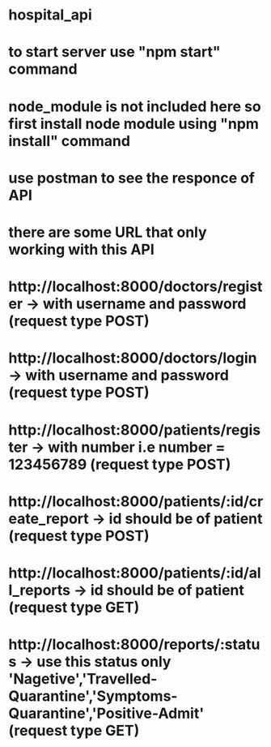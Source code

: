 # hospital_api
# to start server use "npm start" command
# node_module is not included here so first install node module using "npm install" command
# use postman to see the responce of API
# there are some URL that only working with this API
# http://localhost:8000/doctors/register             → with username and password (request type POST)
# http://localhost:8000/doctors/login                → with username and password (request type POST)
# http://localhost:8000/patients/register            → with number i.e number = 123456789 (request type POST)
# http://localhost:8000/patients/:id/create_report   → id should be of patient  (request type POST)
# http://localhost:8000/patients/:id/all_reports     → id should be of patient  (request type GET)
# http://localhost:8000/reports/:status              → use this status only 'Nagetive','Travelled-Quarantine','Symptoms-Quarantine','Positive-Admit' (request type GET)
